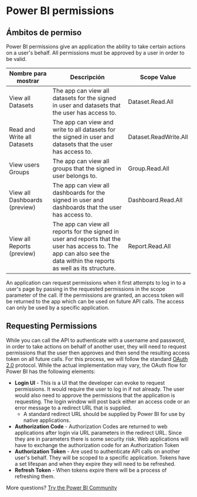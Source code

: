 <properties
   pageTitle="Power BI permissions"
   description="Power BI permissions"
   services="powerbi"
   documentationCenter=""
   authors="guyinacube"
   manager="mblythe"
   backup=""
   editor=""
   tags=""
   qualityFocus="no"
   qualityDate=""/>

<tags
   ms.service="powerbi"
   ms.devlang="NA"
   ms.topic="article"
   ms.tgt_pltfrm="NA"
   ms.workload="powerbi"
   ms.date="08/23/2016"
   ms.author="asaxton"/>

# Power BI permissions

## Ámbitos de permiso
Power BI permissions give an application the ability to take certain actions on a user's behalf. All permissions must be approved by a user in order to be valid.

|Nombre para mostrar|Descripción|Scope Value|
|---|---|---|
|View all Datasets|The app can view all datasets for the signed in user and datasets that the user has access to.|Dataset.Read.All|
|Read and Write all Datasets|The app can view and write to all datasets for the signed in user and datasets that the user has access to.|Dataset.ReadWrite.All|
|View users Groups|The app can view all groups that the signed in user belongs to.|Group.Read.All|
|View all Dashboards (preview)|The app can view all dashboards for the signed in user and dashboards that the user has access to.|Dashboard.Read.All|
|View all Reports (preview)|The app can view all reports for the signed in user and reports that the user has access to. The app can also see the data within the reports as well as its structure.|Report.Read.All|

An application can request permissions when it first attempts to log in to a user's page by passing in the requested permissions in the scope parameter of the call. If the permissions are granted, an access token will be returned to the app which can be used on future API calls. The access can only be used by a specific application.

## Requesting Permissions
While you can call the API to authenticate with a username and password, in order to take actions on behalf of another user, they will need to request permissions that the user then approves and then send the resulting access token on all future calls. For this process, we will follow the standard <bpt id="p1">[</bpt>OAuth 2.0<ept id="p1">](http://oauth.net/2/)</ept> protocol. While the actual implementation may vary, the OAuth flow for Power BI has the following elements:

- <bpt id="p1">**</bpt>Login UI<ept id="p1">**</ept> - This is a UI that the developer can evoke to request permissions. It would require the user to log in if not already. The user would also need to approve the permissions that the application is requesting. The login window will post back either an access code or an error message to a redirect URL that is supplied.
    - A standard redirect URL should be supplied by Power BI for use by native applications.
- <bpt id="p1">**</bpt>Authorization Code<ept id="p1">**</ept> - Authorization Codes are returned to web applications after login via URL parameters in the redirect URL. Since they are in parameters there is some security risk. Web applications will have to exchange the authorization code for an Authorization Token
- <bpt id="p1">**</bpt>Authorization Token<ept id="p1">**</ept> - Are used to authenticate API calls on another user's behalf. They will be scoped to a specific application. Tokens have a set lifespan and when they expire they will need to be refreshed.
- <bpt id="p1">**</bpt>Refresh Token<ept id="p1">**</ept> - When tokens expire there will be a process of refreshing them.

More questions? [Try the Power BI Community](http://community.powerbi.com/)
